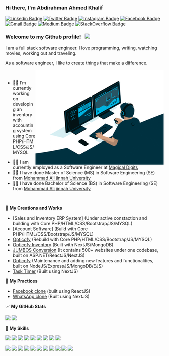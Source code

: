 ### Hi there, I'm Abdirahman Ahmed Khalif

[![Linkedin Badge](https://img.shields.io/badge/LinkedIn-0077B5?style=for-the-badge&logo=linkedin&logoColor=white)](https://www.linkedin.com/in/alakhaliifah/)
[![Twitter Badge](https://img.shields.io/badge/Twitter-1DA1F2?style=for-the-badge&logo=twitter&logoColor=white)](https://twitter.com/alakhaliifah)
[![Instagram Badge](https://img.shields.io/badge/Instagram-E4405F?style=for-the-badge&logo=instagram&logoColor=white)](https://instagram.com/alakhaliifah)
[![Facebook Badge](https://img.shields.io/badge/Facebook-1877F2?style=for-the-badge&logo=facebook&logoColor=white)](https://www.facebook.com/alakhaliifah)
[![Gmail Badge](https://img.shields.io/badge/Gmail-D14836?style=for-the-badge&logo=gmail&logoColor=white)](mailto:alakhalifah30@gmail.com)
[![Medium Badge](https://img.shields.io/badge/Medium-12100E?style=for-the-badge&logo=medium&logoColor=white)](https://medium.com/@alakhaliifah)
[![StackOverflow Badge](https://img.shields.io/badge/Stack_Overflow-FE7A16?style=for-the-badge&logo=stack-overflow&logoColor=white)](https://stackoverflow.com/users/20416621/khalif)

<!-- [![Medium Badge](https://img.shields.io/badge/Medium-12100E?style=for-the-badge&logo=medium&logoColor=white)](https://medium.com/@alakhaliifah) -->
<!-- [![StackOverflow Badge](https://img.shields.io/badge/Stack_Overflow-FE7A16?style=for-the-badge&logo=stack-overflow&logoColor=white)](https://stackoverflow.com/users/13062632/alakhaliifah) -->

### Welcome to my Github profile! &nbsp; ![](https://visitor-badge.glitch.me/badge?page_id=alakhaliifah.alakhaliifah)

I am a full stack software engineer. I love programming, writing, watching movies, working out and traveling.

As a software engineer, I like to create things that make a difference.

<img align="right" alt="GIF" src="https://raw.githubusercontent.com/AbdullahAnsarii/AbdullahAnsarii/main/giphy.gif" width="408" height="300" />
  
</br>

- 👨‍🔬 I’m currently working on developing an inventory with accounting system using Core PHP/HTML/CSS/JS/MYSQL
<!-- - 👨‍🔧 I’m currently learning Docker and Kubernetes on [PluralSight](https://www.pluralsight.com/) -->
- 👨‍💻 I am currently employed as a Software Engineer at [Magical Digits](https://www.github.com/MagicalDigits)
- 👨‍🎓 I have done Master of Science (MS) in Software Engineering (SE) from [Mohammad Ali jinnah University](https://jinnah.edu/)
- 👨‍🎓 I have done Bachelor of Science (BS) in Software Engineering (SE) from [Mohammad Ali jinnah University](https://jinnah.edu/)

</br>

🚀 **My Creations and Works**

- [Sales and Inventory ERP System] (Under active constaction and building with Core PHP/HTML/CSS/Bootstrap/JS/MYSQL)
- [Account Software] (Build with Core PHP/HTML/CSS/Bootstrap/JS/MYSQL)
- [Opticofy](https://opticofy.com) (Rebuild with Core PHP/HTML/CSS/Bootstrap/JS/MYSQL)
- [Opticofy Inventory](https://optikofy.com) (Built with NextJS/MongoDB)
- [JUMBOS Conversion](https://101escapes.com) (It contains 500+ websites under one codebase, built on ASP.NET/ReactJS/NextJS)
- [Opticofy](https://opticofy.com) (Maintenance and adding new features and functionalities, built on NodeJS/ExpressJS/MongoDB/EJS)
- [Task Timer](http://tasktimer.khalif.dev) (Built using NextJS)

🧠 **My Practices**
- [Facebook clone](https://github.com/alakhaliifah/facebook-clone) (built using ReactJS)
- [WhatsApp clone](https://github.com/alakhaliifah/whatsapp-clone) (Built using NextJS)

📈 **My GitHub Stats**

<p>
  <img height="180em" src="https://github-readme-stats.vercel.app/api?username=alakhaliifah&show_icons=true&hide_border=true&theme=cobalt&count_private=true&include_all_commits=false" />
  <img height="180em" src="https://github-readme-stats.vercel.app/api/top-langs/?username=alakhaliifah&show_icons=true&hide_border=true&theme=cobalt&hide=hlsl,shaderlab&exclude_repo=OCRAIProject&layout=compact&langs_count=8"/>
</p>

🤺 **My Skills**

<p>
  <img src="https://img.shields.io/badge/PHP-20232A?style=for-the-badge&logo=php&logoColor=RRGGBB" />
  <img src="https://img.shields.io/badge/React.JS-20232A?style=for-the-badge&logo=react&logoColor=61DAFB" />
  <img src="https://img.shields.io/badge/Next.JS-grey?style=for-the-badge&logo=next.js&logoColor=black" />
  <img src="https://img.shields.io/badge/svelte-grey?style=for-the-badge&logo=svelte" />
  <img src="https://img.shields.io/badge/Node.JS-43853D?style=for-the-badge&logo=node.js&logoColor=white" />
  <img src="https://img.shields.io/badge/Express.JS-404D59?style=for-the-badge&logo=express&logoColor=61DAFB" />
  <img src="https://img.shields.io/badge/selenium-green?style=for-the-badge&logo=selenium&logoColor=black" />
  <img src="https://img.shields.io/badge/MongoDB-4EA94B?style=for-the-badge&logo=mongodb&logoColor=white" />
  <img src="https://img.shields.io/badge/mysql-F7DF1E?style=for-the-badge&logo=mysql&logoColor=black" />
</p>

<p> 
 <img src="https://img.shields.io/badge/JavaScript-F7DF1E?style=for-the-badge&logo=javascript&logoColor=black" />
 <img src="https://img.shields.io/badge/TypeScript-007ACC?style=for-the-badge&logo=typescript&logoColor=white" />
 <img src="https://img.shields.io/badge/HTML5-E34F26?style=for-the-badge&logo=html5&logoColor=white" />
 <img src="https://img.shields.io/badge/CSS3-1572B6?style=for-the-badge&logo=css3&logoColor=white" />
 <img src="https://img.shields.io/badge/C%23-239120?style=for-the-badge&logo=c-sharp&logoColor=white" />
 <img src="https://img.shields.io/badge/Python-14354C?style=for-the-badge&logo=python&logoColor=white" />
 <img src="https://img.shields.io/badge/Microsoft%20SQL%20Sever-CC2927?style=for-the-badge&logo=microsoft%20sql%20server&logoColor=white" />
 <img src="https://img.shields.io/badge/Firebase-grey?style=for-the-badge&logo=firebase" />
 <img src="https://img.shields.io/badge/Vercel-20232A?style=for-the-badge&logo=vercel&logoColor=white" />
 <img src="https://img.shields.io/badge/Heroku-430098?style=for-the-badge&logo=heroku&logoColor=white"/>
 <img src="https://img.shields.io/badge/Amazon_AWS-232F3E?style=for-the-badge&logo=amazon-aws&logoColor=white"/>
</p>

<!--
**alakhaliifah/alakhaliifah** is a ✨ _special_ ✨ repository because its `README.md` (this file) appears on your GitHub profile.

Here are some ideas to get you started:

- 🔭 I’m currently working on ...
- 🌱 I’m currently learning ...
- 👯 I’m looking to collaborate on ...
- 🤔 I’m looking for help with ...
- 💬 Ask me about ...
- 📫 How to reach me: ...
- 😄 Pronouns: ...
- ⚡ Fun fact: ...
-->
